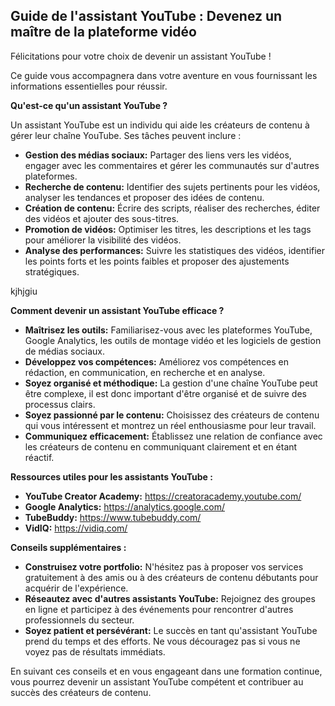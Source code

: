 ## Guide de l'assistant YouTube : Devenez un maître de la plateforme vidéo

Félicitations pour votre choix de devenir un assistant YouTube ! 

Ce guide vous accompagnera dans votre aventure en vous fournissant les informations essentielles pour réussir. 

**Qu'est-ce qu'un assistant YouTube ?**

Un assistant YouTube est un individu qui aide les créateurs de contenu à gérer leur chaîne YouTube. Ses tâches peuvent inclure :

* **Gestion des médias sociaux:** Partager des liens vers les vidéos, engager avec les commentaires et gérer les communautés sur d'autres plateformes.
* **Recherche de contenu:** Identifier des sujets pertinents pour les vidéos, analyser les tendances et proposer des idées de contenu.
* **Création de contenu:** Écrire des scripts, réaliser des recherches, éditer des vidéos et ajouter des sous-titres.
* **Promotion de vidéos:** Optimiser les titres, les descriptions et les tags pour améliorer la visibilité des vidéos.
* **Analyse des performances:** Suivre les statistiques des vidéos, identifier les points forts et les points faibles et proposer des ajustements stratégiques.


kjhjgiu

**Comment devenir un assistant YouTube efficace ?**

* **Maîtrisez les outils:** Familiarisez-vous avec les plateformes YouTube, Google Analytics, les outils de montage vidéo et les logiciels de gestion de médias sociaux.
* **Développez vos compétences:** Améliorez vos compétences en rédaction, en communication, en recherche et en analyse.
* **Soyez organisé et méthodique:** La gestion d'une chaîne YouTube peut être complexe, il est donc important d'être organisé et de suivre des processus clairs.
* **Soyez passionné par le contenu:**  Choisissez des créateurs de contenu qui vous intéressent et montrez un réel enthousiasme pour leur travail.
* **Communiquez efficacement:** Établissez une relation de confiance avec les créateurs de contenu en communiquant clairement et en étant réactif.

**Ressources utiles pour les assistants YouTube :**

* **YouTube Creator Academy:** https://creatoracademy.youtube.com/
* **Google Analytics:** https://analytics.google.com/
* **TubeBuddy:** https://www.tubebuddy.com/
* **VidIQ:** https://vidiq.com/

**Conseils supplémentaires :**

* **Construisez votre portfolio:** N'hésitez pas à proposer vos services gratuitement à des amis ou à des créateurs de contenu débutants pour acquérir de l'expérience.
* **Réseautez avec d'autres assistants YouTube:** Rejoignez des groupes en ligne et participez à des événements pour rencontrer d'autres professionnels du secteur.
* **Soyez patient et persévérant:** Le succès en tant qu'assistant YouTube prend du temps et des efforts. Ne vous découragez pas si vous ne voyez pas de résultats immédiats.



En suivant ces conseils et en vous engageant dans une formation continue, vous pourrez devenir un assistant YouTube compétent et contribuer au succès des créateurs de contenu. 
